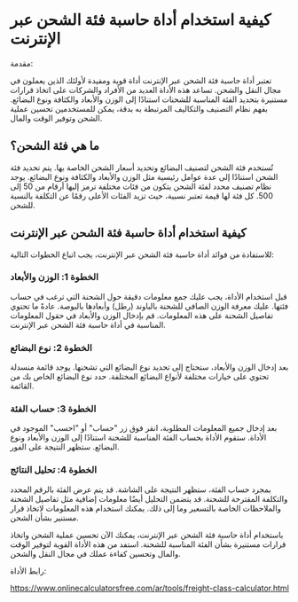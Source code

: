 كيفية استخدام أداة حاسبة فئة الشحن عبر الإنترنت
===============================================

مقدمة:

تعتبر أداة حاسبة فئة الشحن عبر الإنترنت أداة قوية ومفيدة لأولئك الذين يعملون في مجال النقل والشحن. تساعد هذه الأداة العديد من الأفراد والشركات على اتخاذ قرارات مستنيرة بتحديد الفئة المناسبة للشحنات استنادًا إلى الوزن والأبعاد والكثافة ونوع البضائع. بفهم نظام التصنيف والتكاليف المرتبطة به بدقة، يمكن للمستخدمين تحسين عملية الشحن وتوفير الوقت والمال.

ما هي فئة الشحن؟
----------------

تُستخدم فئة الشحن لتصنيف البضائع وتحديد أسعار الشحن الخاصة بها. يتم تحديد فئة الشحن استنادًا إلى عدة عوامل رئيسية مثل الوزن والأبعاد والكثافة ونوع البضائع. يوجد نظام تصنيف محدد لفئة الشحن يتكون من فئات مختلفة ترمز إليها أرقام من 50 إلى 500. كل فئة لها قيمة تعتبر نسبية، حيث تزيد الفئات الأعلى رقمًا عن التكلفة بالنسبة للشحن.

كيفية استخدام أداة حاسبة فئة الشحن عبر الإنترنت
-----------------------------------------------

للاستفادة من فوائد أداة حاسبة فئة الشحن عبر الإنترنت، يجب اتباع الخطوات التالية:

### الخطوة 1: الوزن والأبعاد

قبل استخدام الأداة، يجب عليك جمع معلومات دقيقة حول الشحنة التي ترغب في حساب فئتها. عليك معرفة الوزن الصافي للشحنة بالباوند (رطل) وأبعادها بالبوصة. عادةً ما تحتوي تفاصيل الشحنة على هذه المعلومات. قم بإدخال الوزن والأبعاد في حقول المعلومات المناسبة في أداة حاسبة فئة الشحن عبر الإنترنت.

### الخطوة 2: نوع البضائع

بعد إدخال الوزن والأبعاد، ستحتاج إلى تحديد نوع البضائع التي تشحنها. يوجد قائمة منسدلة تحتوي على خيارات مختلفة لأنواع البضائع المختلفة. حدد نوع البضائع الخاص بك من القائمة.

### الخطوة 3: حساب الفئة

بعد إدخال جميع المعلومات المطلوبة، انقر فوق زر "حساب" أو "احسب" الموجود في الأداة. ستقوم الأداة بحساب الفئة المناسبة للشحنة استنادًا إلى الوزن والأبعاد ونوع البضائع. ستظهر النتيجة على الفور.

### الخطوة 4: تحليل النتائج

بمجرد حساب الفئة، ستظهر النتيجة على الشاشة. قد يتم عرض الفئة بالرقم المحدد والتكلفة المقترحة للشحنة. قد يتضمن التحليل أيضًا معلومات إضافية مثل تفاصيل الشحنة والملاحظات الخاصة بالتسعير وما إلى ذلك. يمكنك استخدام هذه المعلومات لاتخاذ قرار مستنير بشأن الشحن.

باستخدام أداة حاسبة فئة الشحن عبر الإنترنت، يمكنك الآن تحسين عملية الشحن واتخاذ قرارات مستنيرة بشأن الفئة المناسبة للشحنة. استفد من هذه الأداة القوية لتوفير الوقت والمال وتحسين كفاءة عملك في مجال النقل والشحن.

رابط الأداة:

<https://www.onlinecalculatorsfree.com/ar/tools/freight-class-calculator.html>